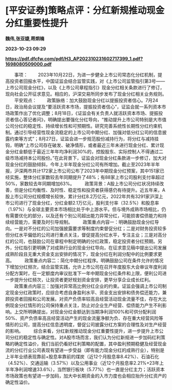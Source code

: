 # [平安证券]策略点评：分红新规推动现金分红重要性提升
**魏伟,张亚婕,蒋炯楠**

**2023-10-23 09:29**

**https://pdf.dfcfw.com/pdf/H3_AP202310231602717399_1.pdf?1698080509000.pdf**

　　事项： 　　2023年10月22日，为进一步健全上市公司常态化分红机制，提高投资者回报水平，中国证监会结合监管实践，对《上市公司监管指引第3号——上市公司现金分红》，以及《上市公司章程指引》现金分红相关条款进行了修订，现向社会公开征求意见。相应的，沪深交易所同步发布了现金分红相关业务规则。 　　平安观点： 　　政策脉络：加大鼓励现金分红以提振投资者信心。7月24日，政治局会议提及“要活跃资本市场，提振投资者信心”，证监会就一系列资本市场政策作出了优化调整；8月18日，《证监会有关负责人就活跃资本市场、提振投资者信心答记者问》，明确提出要强化分红导向，“推动提升上市公司特别是大市值公司分红的稳定性、持续增长性和可预期性。研究完善系统性长期性分红约束机制。通过引导经营性现金流稳定的上市公司中期分红、加强对低分红公司的信息披露约束等方式”；8月27日，证监会进一步规范股份减持行为，将分红与减持挂钩，明确“上市公司存在破发、破净情形，或者最近三年未进行现金分红、累计现金分红金额低于最近三年年均净利润30%的，控股股东、实际控制人不得通过二级市场减持本公司股份。”在此背景下，证监会对现金分红条款进一步修订，加大对现金分红的鼓励倾斜，今年上半年现金分红公司有所增加。截止至2023年半年报，沪深两市共计172家上市公司公布了2023年中期现金分红预案，其中151家已经实施，整体分红家数较去年同期提升了48%；有88家上市公司股利支付率超过50%，家数较去年同期增加63%。 　　政策背景：A股上市公司分红状况持续改善，但是分红均衡性、及时性、稳定性和投资者获得感仍有待提升。近五年来，A股上市公司分红规模增长较快，累计分红8.2万亿元，2022年共有3291家沪深上市公司进行了现金分红，分红金额2.1万亿元，股利支付率（32.5%）和股息率（1.97%）与全球主要资本市场相比处于中上游水平。但与境外成熟市场相比，仍有需要优化的部分，以及还有个别公司超出能力异常分红，可能损害偿债能力和持续经营能力，需要及时引导规制。 　　政策重点内容一：明确鼓励现金分红导向。一是对不分红的公司加强披露要求等制度约束督促分红；二是对财务投资较多但分红水平偏低的公司进行重点关注，督促提高分红水平，专注主业；三是对高分红的公司，也鼓励公司在章程中制定明确的分红政策，稳定投资者分红预期。另外，分红指引更明确了对成熟行业的现金分红导向，在征求意见稿中提出公司发展成熟阶段且无重大资金支出安排的情况下，现金分红在利润分配中的比例要求更高。 　　政策重点内容二：简化中期分红程序。明确鼓励公司在条件允许的情况下增加分红频次，结合监管实践，允许上市公司在召开年度股东大会审议年度利润分配方案时，在一定额度内审议批准下一年中期现金分红条件和上限，便利公司进一步提升分红频次，让投资者更好规划资金安排，更早分享企业成长红利。 　　政策重点内容三：加强对异常高比例分红企业的约束。证监会强调上市公司制定现金分红政策时，应综合考虑自身盈利水平、资金支出安排和债务偿还能力，兼顾投资者回报和公司发展。对资产负债率较高且经营活动现金流量不佳，存在大比例现金分红情形的公司保持重点关注，防止对企业生产经营、偿债能力产生不利影响。上交所明确提出，对现金分红金额达到当期净利润100%和可供分配利润50%、资产负债率高且经营活动产生的现金流量净额为负、存在重大经营风险等情形的公司，提高分红信息透明度，督促公司披露分红方案的合理性及对生产经营的影响。 　　综合来看，分红新规推动现金分红重要性提升，进一步提升上市公司分红的稳定性与确定性。对A股市场而言，我们认为分红新规进一步加码红利策略的确定性溢价，我们当前仍看好红利策略的配置，其中盈利预期稳健及经营现金流的分红行业公司表现有望进一步受益（即有能力现金分红的成熟行业），特别是上半年业绩表现靠前+股息率靠前的煤炭（近12个月股息率8.42%）、石油石化（4.52%）、交通运输（3.57%）以及公用事业（近12个月股息率2.21%+23年上半年净利润增速33.6%），当然银行板块（5.77%）也一直是分红主力；活跃资本市场政策也有望进一步加码，加大中长期资金的入市力度也会相应抬升分红资产的确定性溢价。